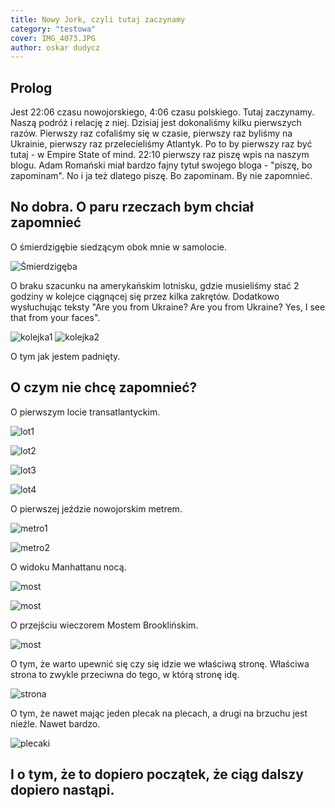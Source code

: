 ```yaml
---
title: Nowy Jork, czyli tutaj zaczynamy
category: "testowa"
cover: IMG_4073.JPG
author: oskar dudycz
---
```


## Prolog

Jest 22:06 czasu nowojorskiego, 4:06 czasu polskiego. Tutaj zaczynamy. Naszą podróż i relację z niej. Dzisiaj jest dokonaliśmy kilku pierwszych razów. Pierwszy raz cofaliśmy się w czasie, pierwszy raz byliśmy na Ukrainie, pierwszy raz przelecieliśmy Atlantyk. Po to by pierwszy raz być tutaj - w Empire State of mind. 22:10 pierwszy raz piszę wpis na naszym blogu. Adam Romański miał bardzo fajny tytuł swojego bloga - "piszę, bo zapominam". No i ja też dlatego piszę. Bo zapominam. By nie zapomnieć.

## No dobra. O paru rzeczach bym chciał zapomnieć

O śmierdzigębie siedzącym obok mnie w samolocie.

![Śmierdzigęba](smierdzigeba.jpg)

O braku szacunku na amerykańskim lotnisku, gdzie musieliśmy stać 2 godziny w kolejce ciągnącej się przez kilka zakrętów. Dodatkowo wysłuchując teksty "Are you from Ukraine? Are you from Ukraine? Yes, I see that from your faces".

![kolejka1](IMG_4045.JPG) ![kolejka2](IMG_4047.JPG)

O tym jak jestem padnięty.

## O czym nie chcę zapomnieć?

O pierwszym locie transatlantyckim.

![lot1](IMG_4028.JPG) 

![lot2](IMG_4031.JPG) 

![lot3](IMG_4032.JPG)

![lot4](IMG_4033.JPG)

O pierwszej jeździe nowojorskim metrem.

![metro1](IMG_4048.JPG)

![metro2](RGEX0242.JPG)

O widoku Manhattanu nocą.

![most](IMG_4063.JPG)

![most](IMG_4081.JPG)

O przejściu wieczorem Mostem Brooklińskim.

![most](IMG_4072.JPG)

O tym, że warto upewnić się czy się idzie we właściwą stronę. Właściwa strona to zwykle przeciwna do tego, w którą stronę idę.

![strona](STRONA.JPG)

O tym, że nawet mając jeden plecak na plecach, a drugi na brzuchu jest nieźle. Nawet bardzo.

![plecaki](IMG_4055.JPG)

## I o tym, że to dopiero początek, że ciąg dalszy dopiero nastąpi.

